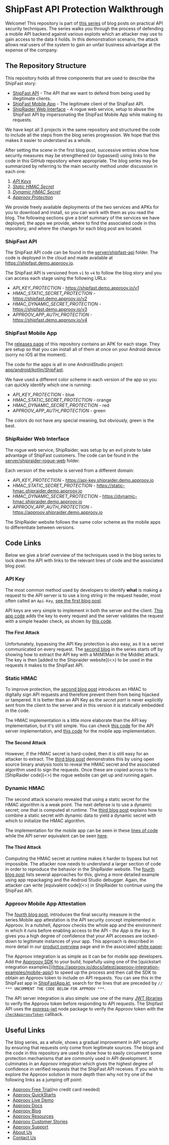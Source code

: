 # ShipFast API Protection Walkthrough

Welcome! This repository is part of [this series](https://blog.approov.io/tag/a-series-shipfast) of blog posts on practical API security techniques. The series walks you through the process of defending a mobile API backend against various exploits which an attacker may use to gain access to the data it holds. In this demonstration scenario, the attack allows real users of the system to gain an unfair business advantage at the expense of the company.

## The Repository Structure

This repository holds all three components that are used to describe the ShipFast story:

* [ShipFast API](/README.md#shipfast-api) - The API that we want to defend from being used by illegitimate clients.
* [ShipFast Mobile App](/README.md#shipfast-mobile-app) - The legitimate client of the ShipFast API.
* [ShipRaider Web Interface](/README.md#shipraider-web-interface) - A rogue web service, setup to abuse the ShipFast API by impersonating the ShipFast Mobile App while making its requests.

We have kept all 3 projects in the same repository and structured the code to include all the steps from the blog series progression. We hope that this makes it easier to understand as a whole.

After setting the scene in the first blog post, successive entries show how security measures may be strengthened (or bypassed) using links to the code in this GitHub repository where appropriate. The blog series may be summarized by referring to the main security method under discussion in each one:

1. [*API Keys*](https://blog.approov.io/practical-api-security-walkthrough-part-1)
1. [*Static HMAC Secret*](https://blog.approov.io/practical-api-security-walkthrough-part-2)
1. [*Dynamic HMAC Secret*](https://blog.approov.io/practical-api-security-walkthrough-part-3)
1. [*Approov Protection*](https://blog.approov.io/practical-api-security-walkthrough-part-4)

We provide freely available deployments of the two services and APKs for you to download and install, so you can work with them as you read the blog. The following sections give a brief summary of the services we have deployed, the apps we provide, where to find the associated code in this repository, and where the changes for each blog post are located.

### ShipFast API

The ShipFast API code can be found in the [server/shipfast-api](/server/shipfast-api) folder. The code is deployed in the cloud and made available at https://shipfast.demo.approov.io.

The ShipFast API is versioned from `v1` to `v4` to follow the blog story and you can access each stage using the following URLs:

* *API_KEY_PROTECTION* - https://shipfast.demo.approov.io/v1
* *HMAC_STATIC_SECRET_PROTECTION* - https://shipfast.demo.approov.io/v2
* *HMAC_DYNAMIC_SECRET_PROTECTION* - https://shipfast.demo.approov.io/v3
* *APPROOV_APP_AUTH_PROTECTION* - https://shipfast.demo.approov.io/v4

### ShipFast Mobile App

The [releases page](https://github.com/approov/shipfast-api-protection/releases) of this repository contains an APK for each stage. They are setup so that you can install all of them at once on your Android device (sorry no iOS at the moment).

The code for the apps is all in one AndroidStudio project: [app/android/kotlin/ShipFast](/app/android/kotlin/ShipFast).

We have used a different color scheme in each version of the app so you can quickly identify which one is running:

* *API_KEY_PROTECTION* - blue
* *HMAC_STATIC_SECRET_PROTECTION* - orange
* *HMAC_DYNAMIC_SECRET_PROTECTION* - red
* *APPROOV_APP_AUTH_PROTECTION* - green

The colors do not have any special meaning, but obviously, green is the best.

### ShipRaider Web Interface

The rogue web service, ShipRaider, was setup by an evil pirate to take advantage of ShipFast customers.
The code can be found in the [server/shipraider-rogue-web](/server/shipraider-rogue-web) folder.

Each version of the website is served from a different domain:

* *API_KEY_PROTECTION* - https://api-key.shipraider.demo.approov.io
* *HMAC_STATIC_SECRET_PROTECTION* - https://static-hmac.shipraider.demo.approov.io
* *HMAC_DYNAMIC_SECRET_PROTECTION* - https://dynamic-hmac.shipraider.demo.approov.io
* *APPROOV_APP_AUTH_PROTECTION* - https://approov.shipraider.demo.approov.io

The ShipRaider website follows the same color scheme as the mobile apps to differentiate between versions.

## Code Links

Below we give a brief overview of the techniques used in the blog series to lock down the API with links to the relevant lines of code and the associated blog post.

### API Key

The most common method used by developers to identify **what** is making a request to the API server is to use a long string in the request header, most often called an `Api-Key`, [see the first blog post](https://blog.approov.io/practical-api-security-walkthrough-part-1).

API keys are very simple to implement in both the server and the client. [This app code](/app/android/kotlin/ShipFast/app/src/main/java/com/criticalblue/shipfast/api/RestAPI.kt#L211) adds the key to every request and the server validates the request with a simple header check, as shown by [this code](/server/shipfast-api/api/middleware/api-key.js#L28).

#### The First Attack

Unfortunately, bypassing the API Key protection is also easy, as it is a secret communicated on every request. The [second blog](https://blog.approov.io/practical-api-security-walkthrough-part-2) in the series starts off by showing how to extract the API key with a MitM(Man in the Middle) attack. The key is then [added to the Shipraider website](<<PAULO PLEASE ADD THE LINK HERE>>) to be used in the requests it makes to the ShipFast API.

### Static HMAC

To improve protection, the [second blog post](https://blog.approov.io/practical-api-security-walkthrough-part-2) introduces an HMAC to digitally sign API requests and therefore prevent them from being hijacked or tampered. It is better than an API Key as the *secret part* is never explicitly sent from the client to the server and in this version it is statically embedded in the code.

The HMAC implementation is a little more elaborate than the API key implementation, but it's still simple. You can check [this code](/server/shipfast-api/api/middleware/static-hmac.js#L15) for the API server implementation, and [this code](/app/android/kotlin/ShipFast/app/src/main/java/com/criticalblue/shipfast/api/RestAPI.kt#L252) for the mobile app implementation.

#### The Second Attack

However, if the HMAC secret is hard-coded, then it is still easy for an attacker to extract. The [third blog post](https://blog.approov.io/practical-api-security-walkthrough-part-3) demonstrates this by using open source binary analysis tools to reveal the HMAC secret and the associated algorithm used to sign the requests. Once these are copied across to the [ShipRaider code](<<PAULO PLEASE ADD THE LINK HERE>>) the rogue website can get up and running again.

### Dynamic HMAC

The second attack scenario revealed that using a static secret for the HMAC algorithm is a weak point. The next defense is to use a dynamic secret; one that is computed at runtime. The [third blog post](https://blog.approov.io/practical-api-security-walkthrough-part-3) explains how to combine a static secret with dynamic data to yield a dynamic secret with which to initialize the HMAC algorithm.

The implementation for the mobile app can be seen in these [lines of code](/app/android/kotlin/ShipFast/app/src/main/java/com/criticalblue/shipfast/api/RestAPI.kt#L259) while the API server equivalent can be seen [here](server/shipfast-api/api/middleware/dynamic-hmac.js#L16).

#### The Third Attack

Computing the HMAC secret at runtime makes it harder to bypass but not impossible. The attacker now needs to understand a larger section of code in order to reproduce the behavior in the ShipRaider website. The [fourth blog post](https://blog.approov.io/practical-api-security-walkthrough-part-4) lists several approaches for this, giving a more detailed example using app repackaging and the Android Studio debugger. Again, the attacker can write [equivalent code](<<PAULO PLEASE ADD THE LINK HERE>>) in ShipRaider to continue using the ShipFast API.

### Approov Mobile App Attestation

The [fourth blog post](https://blog.approov.io/practical-api-security-walkthrough-part-4), introduces the final security measure in the series.Mobile app attestation is the API security concept implemented in Approov. In a nutshell, Approov checks the whole app and the environment in which it runs before enabling access to the API - *the App is the key*. It gives you a high degree of confidence that your API accesses are locked-down to legitimate instances of your app. This approach is described in more detail in our [product overview](https://approov.io/product) page and in the associated [white paper](https://approov.io/download/Approov-Whitepaper-Security-Trust-Gap.pdf).

The Approov integration is as simple as it can be for mobile app developers. Add the [Approoov SDK](https://approov.io/docs/latest/approov-usage-documentation/#sdk-integration) to your build, hopefully using one of the [quickstart integration examples]](https://approov.io/docs/latest/approov-integration-examples/mobile-app/) to speed up the process and then call the SDK to obtain an Approov token to include on API requests. You can see this in the ShipFast app in [ShipFastApp.kt](/app/android/kotlin/ShipFast/app/src/main/java/com/criticalblue/shipfast/ShipFastApp.kt), search for the lines that are preceded by `// *** UNCOMMENT THE CODE BELOW FOR APPROOV ***`.

The API server integration is also simple: use one of the many [JWT libraries](https://jwt.io/) to verify the Approov token before responding to API requests. The Shipfast API uses the [express-jwt](https://www.npmjs.com/package/express-jwt) node package to verify the Approov token with the [`checkApproovToken`](/server/shipfast-api/api/approov/approov-token-check.js#L129) callback.

## Useful Links

The blog series, as a whole, shows a gradual improvement in API security by ensuring that requests only come from legitimate sources. The blogs and the code in this repository are used to show how to easily circumvent some protection mechanisms that are commonly used in API development. It culminates in an Approov integration which gives the highest degree of confidence in verified requests that the ShipFast API receives. If you wish to explore the Approov solution in more depth then why not try one of the following links as a jumping off point:

* [Approov Free Trial](https://approov.io/signup)(no credit card needed)
* [Approov QuickStarts](https://approov.io/docs/latest/approov-integration-examples/)
* [Approov Live Demo](https://approov.io/product/demo)
* [Approov Docs](https://approov.io/docs)
* [Approov Blog](https://blog.approov.io)
* [Approov Resources](https://approov.io/resource/)
* [Approov Customer Stories](https://approov.io/customer)
* [Approov Support](https://approov.zendesk.com/hc/en-gb/requests/new)
* [About Us](https://approov.io/company)
* [Contact Us](https://approov.io/contact)
